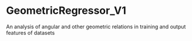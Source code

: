 # GeometricRegressor_V1
An analysis of angular and other geometric relations in training and output features of datasets
